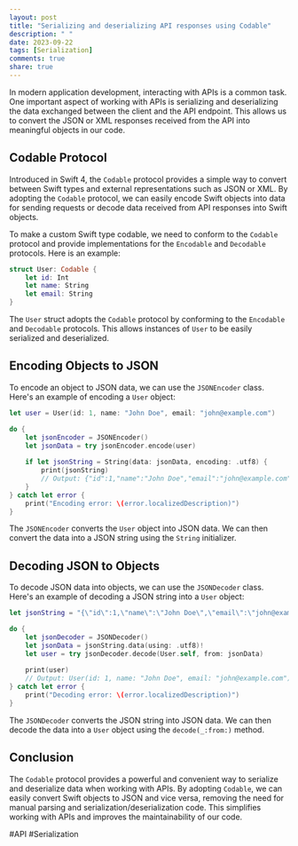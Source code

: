 ```yaml
---
layout: post
title: "Serializing and deserializing API responses using Codable"
description: " "
date: 2023-09-22
tags: [Serialization]
comments: true
share: true
---
```


In modern application development, interacting with APIs is a common task. One important aspect of working with APIs is serializing and deserializing the data exchanged between the client and the API endpoint. This allows us to convert the JSON or XML responses received from the API into meaningful objects in our code. 

## Codable Protocol

Introduced in Swift 4, the `Codable` protocol provides a simple way to convert between Swift types and external representations such as JSON or XML. By adopting the `Codable` protocol, we can easily encode Swift objects into data for sending requests or decode data received from API responses into Swift objects.

To make a custom Swift type codable, we need to conform to the `Codable` protocol and provide implementations for the `Encodable` and `Decodable` protocols. Here is an example:

```swift
struct User: Codable {
    let id: Int
    let name: String
    let email: String
}
```

The `User` struct adopts the `Codable` protocol by conforming to the `Encodable` and `Decodable` protocols. This allows instances of `User` to be easily serialized and deserialized.

## Encoding Objects to JSON

To encode an object to JSON data, we can use the `JSONEncoder` class. Here's an example of encoding a `User` object:

```swift
let user = User(id: 1, name: "John Doe", email: "john@example.com")

do {
    let jsonEncoder = JSONEncoder()
    let jsonData = try jsonEncoder.encode(user)
    
    if let jsonString = String(data: jsonData, encoding: .utf8) {
        print(jsonString)
        // Output: {"id":1,"name":"John Doe","email":"john@example.com"}
    }
} catch let error {
    print("Encoding error: \(error.localizedDescription)")
}
```

The `JSONEncoder` converts the `User` object into JSON data. We can then convert the data into a JSON string using the `String` initializer.

## Decoding JSON to Objects

To decode JSON data into objects, we can use the `JSONDecoder` class. Here's an example of decoding a JSON string into a `User` object:

```swift
let jsonString = "{\"id\":1,\"name\":\"John Doe\",\"email\":\"john@example.com\"}"

do {
    let jsonDecoder = JSONDecoder()
    let jsonData = jsonString.data(using: .utf8)!
    let user = try jsonDecoder.decode(User.self, from: jsonData)
    
    print(user)
    // Output: User(id: 1, name: "John Doe", email: "john@example.com")
} catch let error {
    print("Decoding error: \(error.localizedDescription)")
}
```

The `JSONDecoder` converts the JSON string into JSON data. We can then decode the data into a `User` object using the `decode(_:from:)` method.

## Conclusion

The `Codable` protocol provides a powerful and convenient way to serialize and deserialize data when working with APIs. By adopting `Codable`, we can easily convert Swift objects to JSON and vice versa, removing the need for manual parsing and serialization/deserialization code. This simplifies working with APIs and improves the maintainability of our code.

#API #Serialization